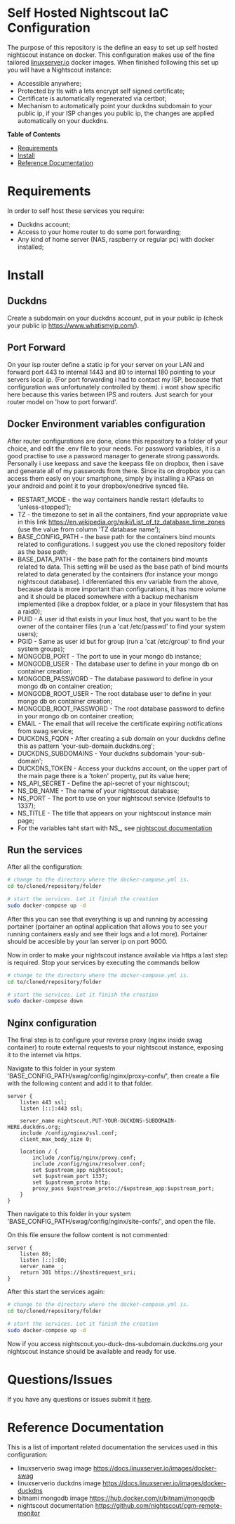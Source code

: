 # Self Hosted Nightscout IaC Configuration

The purpose of this repository is the define an easy to set up self hosted nightscout instance on docker. This configuration makes use of the fine tailored [linuxserver.io](https://docs.linuxserver.io/) docker images. When finished following this set up you will have a Nightscout instance:
- Accessible anywhere;
- Protected by tls with a lets encrypt self signed certificate;
- Certificate is automatically regenerated via certbot;
- Mechanism to automatically point your duckdns subdomain to your public ip, if your ISP changes you public ip, the changes are applied automatically on your duckdns.

**Table of Contents**

- [Requirements](#reference-documentation)
- [Install](#install)
- [Reference Documentation](#reference-documentation)

# Requirements

In order to self host these services you require:

- Duckdns account;
- Access to your home router to do some port forwarding;
- Any kind of home server (NAS, raspberry or regular pc) with docker installed;

# Install

## Duckdns

Create a subdomain on your duckdns account, put in your public ip (check your public ip https://www.whatismyip.com/).

## Port Forward

On your isp router define a static ip for your server on your LAN and forward port 443 to internal 1443 and 80 to internal 180 pointing to your servers local ip. (For port forwarding i had to contact my ISP, because that configuration was unfortunately controlled by them). i wont show specific here because this varies between IPS and routers. Just search for your router model on 'how to port forward'.

## Docker Environment variables configuration

After router configurations are done, clone this repository to a folder of your choice, and edit the .env file to your needs. 
For password variables, it is a good practise to use a password manager to generate strong passwords. Personally i use keepass and save the keepass file on dropbox, then i save and generate all of my passwords from there. Since its on dropbox you can access them easly on your smartphone, simply by installing a KPass on your android and point it to your dropbox/onedrive synced file.

- RESTART_MODE - the way containers handle restart (defaults to 'unless-stopped');
- TZ - the timezone to set in all the containers, find your appropriate value in this link https://en.wikipedia.org/wiki/List_of_tz_database_time_zones (use the value from column 'TZ database name');
- BASE_CONFIG_PATH - the base path for the containers bind mounts related to configurations. I suggest you use the cloned repository folder as the base path;
- BASE_DATA_PATH - the base path for the containers bind mounts related to data. This setting will be used as the base path of bind mounts related to data generated by the containers (for instance your mongo nightscout database). I diferentiated this env variable from the above, because data is more important than configurations, it has more volume and it should be placed somewhere with a backup mechanism implemented (like a dropbox folder, or a place in your filesystem that has a raid0);
- PUID - A user id that exists in your linux host, that you want to be the owner of the container files (run a 'cat /etc/passwd' to find your system users);
- PGID - Same as user id but for group (run a 'cat /etc/group' to find your system groups);
- MONGODB_PORT - The port to use in your mongo db instance;
- MONGODB_USER - The database user to define in your mongo db on container creation;
- MONGODB_PASSWORD - The database password to define in your mongo db on container creation;
- MONGODB_ROOT_USER - The root database user to define in your mongo db on container creation;
- MONGODB_ROOT_PASSWORD - The root database password to define in your mongo db on container creation;
- EMAIL - The email that will receive the certificate expiring notifications from swag service;
- DUCKDNS_FQDN - After creating a sub domain on your duckdns define this as pattern 'your-sub-domain.duckdns.org';
- DUCKDNS_SUBDOMAINS - Your duckdns subdomain 'your-sub-domain';
- DUCKDNS_TOKEN - Access your duckdns account, on the upper part of the main page there is a 'token' property, put its value here;
- NS_API_SECRET - Define the api-secret of your nightscout;
- NS_DB_NAME - The name of your nightscout database;
- NS_PORT - The port to use on your nightscout service (defaults to 1337);
- NS_TITLE - The title that appears on your nightscout instance main page;
- For the variables taht start with NS_, see [nightscout documentation](https://github.com/nightscout/cgm-remote-monitor#environment)

## Run the services

After all the configuration:

```bash
# change to the directory where the docker-compose.yml is.
cd to/cloned/repository/folder

# start the services. Let it finish the creation
sudo docker-compose up -d
```

After this you can see that everything is up and running by accessing portainer (portainer an optinal application that allows you to see your running containers easly and see their logs and a lot more). Portainer should be accesible by your lan server ip on port 9000.


Now in order to make your nightscout instance available via https a last step is required. Stop your services by executing the commands bellow

```bash
# change to the directory where the docker-compose.yml is.
cd to/cloned/repository/folder

# start the services. Let it finish the creation
sudo docker-compose down
```

## Nginx configuration

The final step is to configure your reverse proxy (nginx inside swag container) to route external requests to your nightscout instance, exposing it to the internet via https.

Navigate to this folder in your system 'BASE_CONFIG_PATH/swag/config/nginx/proxy-confs/', then create a file with the following content and add it to that folder.

```nginx
server {
    listen 443 ssl;
    listen [::]:443 ssl;

    server_name nightscout.PUT-YOUR-DUCKDNS-SUBDOMAIN-HERE.duckdns.org;
    include /config/nginx/ssl.conf;
    client_max_body_size 0;

    location / {
        include /config/nginx/proxy.conf;
        include /config/nginx/resolver.conf;
        set $upstream_app nightscout;
        set $upstream_port 1337;
        set $upstream_proto http;
        proxy_pass $upstream_proto://$upstream_app:$upstream_port;
    }
}
```

Then navigate to this folder in your system 'BASE_CONFIG_PATH/swag/config/nginx/site-confs/', and open the file.

On this file ensure the follow content is not commented:

```nginx
server {
    listen 80;
    listen [::]:80;
    server_name _;
    return 301 https://$host$request_uri;
}
```

After this start the services again:

```bash
# change to the directory where the docker-compose.yml is.
cd to/cloned/repository/folder

# start the services. Let it finish the creation
sudo docker-compose up -d
```

Now if you access nightscout.you-duck-dns-subdomain.duckdns.org your nightscout instance should be available and ready for use.

# Questions/Issues

If you have any questions or issues submit it [here].

[here]: https://github.com/TiagoPRSilva/nightscout-selfhosted-iac/issues

# Reference Documentation

This is a list of important related documentation the services used in this configuration:

- linuxserverio swag image https://docs.linuxserver.io/images/docker-swag
- linuxserverio duckdns image https://docs.linuxserver.io/images/docker-duckdns
- bitnami mongodb image https://hub.docker.com/r/bitnami/mongodb
- nightscout documentation https://github.com/nightscout/cgm-remote-monitor



